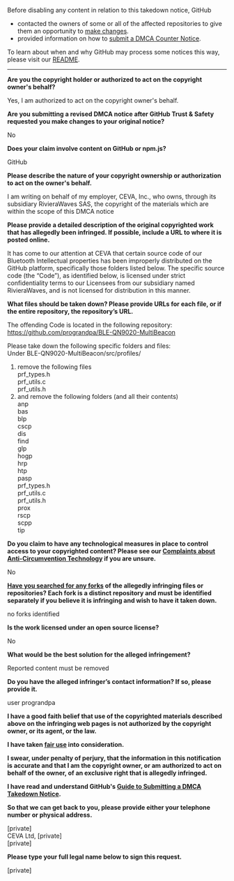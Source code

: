 Before disabling any content in relation to this takedown notice, GitHub
- contacted the owners of some or all of the affected repositories to give them an opportunity to [make changes](https://docs.github.com/en/github/site-policy/dmca-takedown-policy#a-how-does-this-actually-work).
- provided information on how to [submit a DMCA Counter Notice](https://docs.github.com/en/articles/guide-to-submitting-a-dmca-counter-notice).

To learn about when and why GitHub may process some notices this way, please visit our [README](https://github.com/github/dmca/blob/master/README.md#anatomy-of-a-takedown-notice).

---

**Are you the copyright holder or authorized to act on the copyright owner's behalf?**

Yes, I am authorized to act on the copyright owner's behalf.

**Are you submitting a revised DMCA notice after GitHub Trust & Safety requested you make changes to your original notice?**

No

**Does your claim involve content on GitHub or npm.js?**

GitHub

**Please describe the nature of your copyright ownership or authorization to act on the owner's behalf.**

I am writing on behalf of my employer, CEVA, Inc., who owns, through its subsidiary RivieraWaves SAS, the copyright of the materials which are within the scope of this DMCA notice

**Please provide a detailed description of the original copyrighted work that has allegedly been infringed. If possible, include a URL to where it is posted online.**

It has come to our attention at CEVA that certain source code of our Bluetooth Intellectual properties has been improperly distributed on the GitHub platform, specifically those folders listed below. The specific source code (the “Code”), as identified below, is licensed under strict confidentiality terms to our Licensees from our subsidiary named RivieraWaves, and is not licensed for distribution in this manner.

**What files should be taken down? Please provide URLs for each file, or if the entire repository, the repository’s URL.**

The offending Code is located in the following repository:  
https://github.com/prograndpa/BLE-QN9020-MultiBeacon  

Please take down the following specific folders and files:  
Under BLE-QN9020-MultiBeacon/src/profiles/  
1) remove the following files  
prf_types.h  
prf_utils.c  
prf_utils.h  
2) and remove the following folders (and all their contents)  
anp  
bas  
blp  
cscp  
dis  
find  
glp  
hogp  
hrp  
htp  
pasp  
prf_types.h  
prf_utils.c  
prf_utils.h  
prox  
rscp  
scpp  
tip  

**Do you claim to have any technological measures in place to control access to your copyrighted content? Please see our <a href="https://docs.github.com/articles/guide-to-submitting-a-dmca-takedown-notice#complaints-about-anti-circumvention-technology">Complaints about Anti-Circumvention Technology</a> if you are unsure.**

No

**<a href="https://docs.github.com/articles/dmca-takedown-policy#b-what-about-forks-or-whats-a-fork">Have you searched for any forks</a> of the allegedly infringing files or repositories? Each fork is a distinct repository and must be identified separately if you believe it is infringing and wish to have it taken down.**

no forks identified

**Is the work licensed under an open source license?**

No

**What would be the best solution for the alleged infringement?**

Reported content must be removed

**Do you have the alleged infringer’s contact information? If so, please provide it.**

user prograndpa

**I have a good faith belief that use of the copyrighted materials described above on the infringing web pages is not authorized by the copyright owner, or its agent, or the law.**

**I have taken <a href="https://www.lumendatabase.org/topics/22">fair use</a> into consideration.**

**I swear, under penalty of perjury, that the information in this notification is accurate and that I am the copyright owner, or am authorized to act on behalf of the owner, of an exclusive right that is allegedly infringed.**

**I have read and understand GitHub's <a href="https://docs.github.com/articles/guide-to-submitting-a-dmca-takedown-notice/">Guide to Submitting a DMCA Takedown Notice</a>.**

**So that we can get back to you, please provide either your telephone number or physical address.**

[private]  
CEVA Ltd, [private]  
[private]  

**Please type your full legal name below to sign this request.**

[private]  
